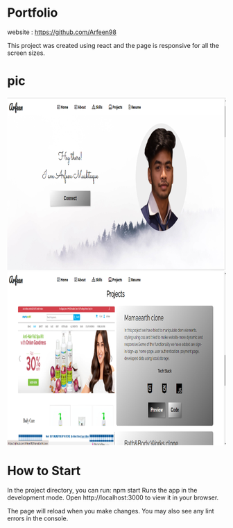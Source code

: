 # Portfolio
website : https://github.com/Arfeen98

This project was created using react and the page is responsive for all the screen sizes.

# pic
<img src='./Image/navbar.png' width='600px' height='400px'>
<img src='./Image/Project.png' width='600px' height='400px'>

# How to Start
In the project directory, you can run:
npm start
Runs the app in the development mode.
Open http://localhost:3000 to view it in your browser.

The page will reload when you make changes.
You may also see any lint errors in the console.
